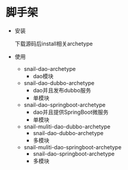 # 脚手架

- 安装

  下载源码后install相关archetype

- 使用

  - snail-dao-archetype
    - dao模块
  - snail-dao-dubbo-archetype
    - dao并且发布dubbo服务
    - 单模块
  - snail-dao-springboot-archetype
    - dao并且提供SpringBoot微服务
    - 单模块
  - snail-muliti-dao-dubbo-archetype
    - snail-dao-dubbo-archetype
    - 多模块
  - snail-muliti-dao-springboot-archetype
    - snail-dao-springboot-archetype
    - 多模块



